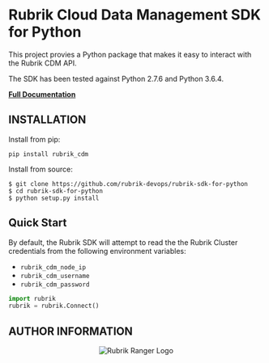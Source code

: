 # Rubrik Cloud Data Management SDK for Python

This project provies a Python package that makes it easy to interact with the Rubrik CDM API.

The SDK has been tested against Python 2.7.6 and Python 3.6.4.

**[Full Documentation](https://rubrik.gitbook.io/rubrik-sdk-for-python/)**


## INSTALLATION

Install from pip:

`pip install rubrik_cdm`

Install from source:
```
$ git clone https://github.com/rubrik-devops/rubrik-sdk-for-python
$ cd rubrik-sdk-for-python
$ python setup.py install
```

## Quick Start


By default, the Rubrik SDK will attempt to read the the Rubrik Cluster credentials from the following environment variables:

* `rubrik_cdm_node_ip`
* `rubrik_cdm_username`
* `rubrik_cdm_password`

```py
import rubrik
rubrik = rubrik.Connect()
```

## AUTHOR INFORMATION

<p></p>
<p align="center">
  <img src="https://user-images.githubusercontent.com/8610203/37415009-6f9cf416-2778-11e8-8b56-052a8e41c3c8.png" alt="Rubrik Ranger Logo"/>
</p>